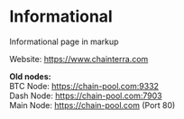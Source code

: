 # Informational
Informational page in markup

Website: https://www.chainterra.com

**Old nodes:**\
BTC Node: https://chain-pool.com:9332 \
Dash Node: https://chain-pool.com:7903 \
Main Node: https://chain-pool.com (Port 80)
